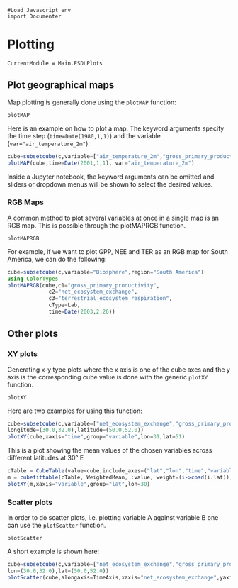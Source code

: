 ```@eval
#Load Javascript env
import Documenter
```

<!-- ```@setup 1
using ESDL # hide
using ESDLPlots
using Dates
import Documenter
c=Cube() # hide
``` -->

# Plotting

```@meta
CurrentModule = Main.ESDLPlots
```

## Plot geographical maps

Map plotting is generally done using the `plotMAP` function:

```@docs
plotMAP
```

Here is an example on how to plot a map. The keyword arguments specify the time
step (`time=Date(1980,1,1)`) and the variable (`var="air_temperature_2m"`).

```julia
cube=subsetcube(c,variable=["air_temperature_2m","gross_primary_productivity"])
plotMAP(cube,time=Date(2001,1,1), var="air_temperature_2m")
```

<!-- ```@eval
using ESDL # hide
using ESDLPlots
gr()
import Documenter # hide
c=Cube() # hide
cube=subsetcube(c,variable=["air_temperature_2m","gross_primary_productivity"])
p = plotMAP(cube,time=Date(2001,1,1), var="air_temperature_2m")
b=IOBuffer()
show(b,MIME"text/html"(),p)
Documenter.Documents.RawHTML(String(take!(b)))
``` -->

Inside a Jupyter notebook, the keyword arguments can be omitted and sliders or
dropdown menus will be shown to select the desired values.

### RGB Maps

A common method to plot several variables at once in a single map is an RGB map.
This is possible through the plotMAPRGB function.

```@docs
plotMAPRGB
```


For example, if we want to plot GPP, NEE and TER as an RGB map for South America,
we can do the following:

```julia
cube=subsetcube(c,variable="Biosphere",region="South America")
using ColorTypes
plotMAPRGB(cube,c1="gross_primary_productivity",
             c2="net_ecosystem_exchange",
             c3="terrestrial_ecosystem_respiration",
             cType=Lab,
             time=Date(2003,2,26))
```

<!-- ```@eval
using ESDL # hide
using ESDLPlots
gr()
import Documenter # hide
c=Cube() # hide
cube = subsetcube(region="South America") #hide
using ColorTypes
p = plotMAPRGB(cube,c1="gross_primary_productivity",
             c2="net_ecosystem_exchange",
             c3="terrestrial_ecosystem_respiration",
             cType=Lab,
             time=Date(2003,2,26))
b=IOBuffer()
show(b,MIME"text/html"(),p)
Documenter.Documents.RawHTML(String(take!(b)))
``` -->

## Other plots

### XY plots

Generating x-y type plots where the x axis is one of the cube axes and the y axis
is the corresponding cube value is done with the generic `plotXY` function.

```@docs
plotXY
```

Here are two examples for using this function:

```julia
cube=subsetcube(c,variable=["net_ecosystem_exchange","gross_primary_productivity","terrestrial_ecosystem_respiration"],
longitude=(30.0,32.0),latitude=(50.0,52.0))
plotXY(cube,xaxis="time",group="variable",lon=31,lat=51)
```

<!-- ````@eval
using ESDL # hide
using ESDLPlots
gr()
import Documenter # hide
c=Cube() # hide
cube=subsetcube(c,variable=["net_ecosystem_exchange","gross_primary_productivity","terrestrial_ecosystem_respiration"],
lon=(30.0,32.0),lat=(50.0,52.0))
p=plotXY(cube,xaxis="time",group="variable",lon=31,lat=51)
b=IOBuffer()
show(b,MIME"text/html"(),p)
Documenter.Documents.RawHTML(String(take!(b)))
```` -->

This is a plot showing the mean values of the chosen variables across different latitudes at 30° E


```julia
cTable = CubeTable(value=cube,include_axes=("lat","lon","time","variable"))
m = cubefittable(cTable, WeightedMean, :value, weight=(i->cosd(i.lat)), by=(:variable, :lat, :lon))
plotXY(m,xaxis="variable",group="lat",lon=30)
```

<!-- ````@eval
using ESDL # hide
using ESDLPlots
using WeightedOnlineStats
gr()
import Documenter # hide
c=Cube() # hide
cube=subsetcube(c,variable=["net_ecosystem_exchange","gross_primary_productivity","terrestrial_ecosystem_respiration"],
lon=(30.0,32.0),lat=(50.0,52.0), time=2001:2004)
cTable = CubeTable(value=cube,include_axes=("lat","lon","time","variable"))
m = cubefittable(cTable, WeightedMean, :value, weight=(i->cosd(i.lat)), by=(:variable, :lat, :lon))
p=plotXY(m,xaxis="variable",group="lat",lon=30)
b=IOBuffer()
show(b,MIME"text/html"(),p)
Documenter.Documents.RawHTML(String(take!(b)))
```` -->

### Scatter plots

In order to do scatter plots, i.e. plotting variable A against variable B one can use the
`plotScatter` function.

```@docs
plotScatter
```

A short example is shown here:

```julia
cube=subsetcube(c,variable=["net_ecosystem_exchange","gross_primary_productivity","terrestrial_ecosystem_respiration"],
lon=(30.0,32.0),lat=(50.0,52.0))
plotScatter(cube,alongaxis=TimeAxis,xaxis="net_ecosystem_exchange",yaxis="gross_primary_productivity",lat=50, lon=30)
```

<!-- ````@eval
using ESDL # hide
using ESDLPlots
gr()
import Documenter # hide
c=Cube() # hide
cube=subsetcube(c,variable=["net_ecosystem_exchange","gross_primary_productivity","terrestrial_ecosystem_respiration"],
lon=(30.0,32.0),lat=(50.0,52.0))
p=plotScatter(cube,alongaxis=TimeAxis,xaxis="net_ecosystem_exchange",yaxis="gross_primary_productivity",lat=50, lon=30)
b=IOBuffer()
show(b,MIME"text/html"(),p)
Documenter.Documents.RawHTML(String(take!(b)))
```` -->
